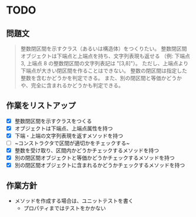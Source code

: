 # TODO

## 問題文

> 整数閉区間を示すクラス（あるいは構造体）をつくりたい。
> 整数閉区間オブジェクトは下端点と上端点を持ち、文字列表現も返せる
> （例: 下端点 3, 上端点 8 の整数閉区間の文字列表記は "[3,8]"）。
> ただし、上端点より下端点が大きい閉区間を作ることはできない。
> 整数の閉区間は指定した整数を含むかどうかを判定できる。
> また、別の閉区間と等価かどうかや、完全に含まれるかどうかも判定できる。

## 作業をリストアップ

- [x] 整数閉区間を示すクラスをつくる
- [x] オブジェクトは下端点、上端点属性を持つ
- [x] 下端・上端の文字列表現を返すメソッドを持つ
- [ ] ~コンストラクタで区間が適切かをチェックする~
- [x] 整数を受け取り、区間内かどうかチェックするメソッドを持つ
- [x] 別の閉区間オブジェクトと等価かどうかチェックするメソッドを持つ
- [x] 別の閉区間オブジェクトに含まれるかどうかチェックするメソッドを持つ

## 作業方針

- メソッドを作成する場合は、ユニットテストを書く
  - プロパティまではテストをかかない
